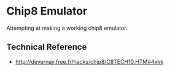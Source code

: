 # Chip8 Emulator

Attempting at making a working chip8 emulator.

## Technical Reference
 - http://devernay.free.fr/hacks/chip8/C8TECH10.HTM#4xkk